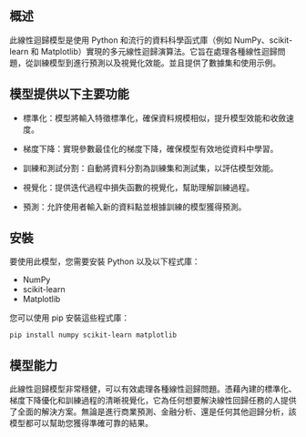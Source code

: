 ## 概述

此線性迴歸模型是使用 Python 和流行的資料科學函式庫（例如 NumPy、scikit-learn 和 Matplotlib）實現的多元線性迴歸演算法。它旨在處理各種線性迴歸問題，從訓練模型到進行預測以及視覺化效能。並且提供了數據集和使用示例。

## 模型提供以下主要功能

- 標準化：模型將輸入特徵標準化，確保資料規模相似，提升模型效能和收斂速度。

- 梯度下降：實現參數最佳化的梯度下降，確保模型有效地從資料中學習。

- 訓練和測試分割：自動將資料分割為訓練集和測試集，以評估模型效能。

- 視覺化：提供迭代過程中損失函數的視覺化，幫助理解訓練過程。

- 預測：允許使用者輸入新的資料點並根據訓練的模型獲得預測。

## 安裝

要使用此模型，您需要安裝 Python 以及以下程式庫：

- NumPy
- scikit-learn
- Matplotlib

您可以使用 pip 安裝這些程式庫：

```
pip install numpy scikit-learn matplotlib
```
## 模型能力

此線性迴歸模型非常穩健，可以有效處理各種線性迴歸問題。憑藉內建的標準化、梯度下降優化和訓練過程的清晰視覺化，它為任何想要解決線性回歸任務的人提供了全面的解決方案。無論是進行商業預測、金融分析、還是任何其他迴歸分析，該模型都可以幫助您獲得準確可靠的結果。
